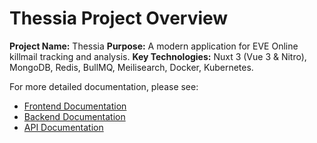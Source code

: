 # Thessia Project Overview

**Project Name:** Thessia
**Purpose:** A modern application for EVE Online killmail tracking and analysis.
**Key Technologies:** Nuxt 3 (Vue 3 & Nitro), MongoDB, Redis, BullMQ, Meilisearch, Docker, Kubernetes.

For more detailed documentation, please see:
- [Frontend Documentation](./frontend/index.md)
- [Backend Documentation](./backend/index.md)
- [API Documentation](./api/index.md)
